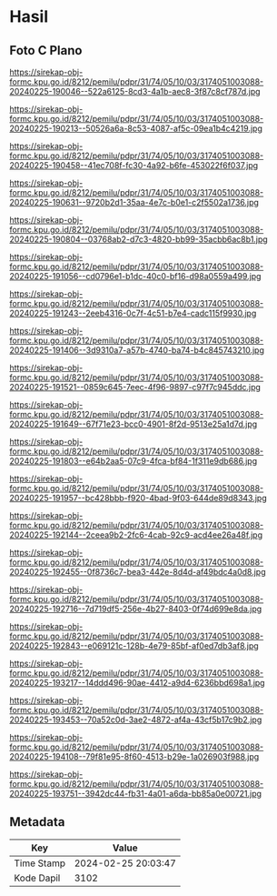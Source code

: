 # Hasil

## Foto C Plano

https://sirekap-obj-formc.kpu.go.id/8212/pemilu/pdpr/31/74/05/10/03/3174051003088-20240225-190046--522a6125-8cd3-4a1b-aec8-3f87c8cf787d.jpg

https://sirekap-obj-formc.kpu.go.id/8212/pemilu/pdpr/31/74/05/10/03/3174051003088-20240225-190213--50526a6a-8c53-4087-af5c-09ea1b4c4219.jpg

https://sirekap-obj-formc.kpu.go.id/8212/pemilu/pdpr/31/74/05/10/03/3174051003088-20240225-190458--41ec708f-fc30-4a92-b6fe-453022f6f037.jpg

https://sirekap-obj-formc.kpu.go.id/8212/pemilu/pdpr/31/74/05/10/03/3174051003088-20240225-190631--9720b2d1-35aa-4e7c-b0e1-c2f5502a1736.jpg

https://sirekap-obj-formc.kpu.go.id/8212/pemilu/pdpr/31/74/05/10/03/3174051003088-20240225-190804--03768ab2-d7c3-4820-bb99-35acbb6ac8b1.jpg

https://sirekap-obj-formc.kpu.go.id/8212/pemilu/pdpr/31/74/05/10/03/3174051003088-20240225-191056--cd0796e1-b1dc-40c0-bf16-d98a0559a499.jpg

https://sirekap-obj-formc.kpu.go.id/8212/pemilu/pdpr/31/74/05/10/03/3174051003088-20240225-191243--2eeb4316-0c7f-4c51-b7e4-cadc115f9930.jpg

https://sirekap-obj-formc.kpu.go.id/8212/pemilu/pdpr/31/74/05/10/03/3174051003088-20240225-191406--3d9310a7-a57b-4740-ba74-b4c845743210.jpg

https://sirekap-obj-formc.kpu.go.id/8212/pemilu/pdpr/31/74/05/10/03/3174051003088-20240225-191521--0859c645-7eec-4f96-9897-c97f7c945ddc.jpg

https://sirekap-obj-formc.kpu.go.id/8212/pemilu/pdpr/31/74/05/10/03/3174051003088-20240225-191649--67f71e23-bcc0-4901-8f2d-9513e25a1d7d.jpg

https://sirekap-obj-formc.kpu.go.id/8212/pemilu/pdpr/31/74/05/10/03/3174051003088-20240225-191803--e64b2aa5-07c9-4fca-bf84-1f311e9db686.jpg

https://sirekap-obj-formc.kpu.go.id/8212/pemilu/pdpr/31/74/05/10/03/3174051003088-20240225-191957--bc428bbb-f920-4bad-9f03-644de89d8343.jpg

https://sirekap-obj-formc.kpu.go.id/8212/pemilu/pdpr/31/74/05/10/03/3174051003088-20240225-192144--2ceea9b2-2fc6-4cab-92c9-acd4ee26a48f.jpg

https://sirekap-obj-formc.kpu.go.id/8212/pemilu/pdpr/31/74/05/10/03/3174051003088-20240225-192455--0f8736c7-bea3-442e-8d4d-af49bdc4a0d8.jpg

https://sirekap-obj-formc.kpu.go.id/8212/pemilu/pdpr/31/74/05/10/03/3174051003088-20240225-192716--7d719df5-256e-4b27-8403-0f74d699e8da.jpg

https://sirekap-obj-formc.kpu.go.id/8212/pemilu/pdpr/31/74/05/10/03/3174051003088-20240225-192843--e069121c-128b-4e79-85bf-af0ed7db3af8.jpg

https://sirekap-obj-formc.kpu.go.id/8212/pemilu/pdpr/31/74/05/10/03/3174051003088-20240225-193217--14ddd496-90ae-4412-a9d4-6236bbd698a1.jpg

https://sirekap-obj-formc.kpu.go.id/8212/pemilu/pdpr/31/74/05/10/03/3174051003088-20240225-193453--70a52c0d-3ae2-4872-af4a-43cf5b17c9b2.jpg

https://sirekap-obj-formc.kpu.go.id/8212/pemilu/pdpr/31/74/05/10/03/3174051003088-20240225-194108--79f81e95-8f60-4513-b29e-1a026903f988.jpg

https://sirekap-obj-formc.kpu.go.id/8212/pemilu/pdpr/31/74/05/10/03/3174051003088-20240225-193751--3942dc44-fb31-4a01-a6da-bb85a0e00721.jpg


## Metadata

| Key        | Value               |
| ---------- | ------------------- |
| Time Stamp | 2024-02-25 20:03:47 |
| Kode Dapil | 3102                |



